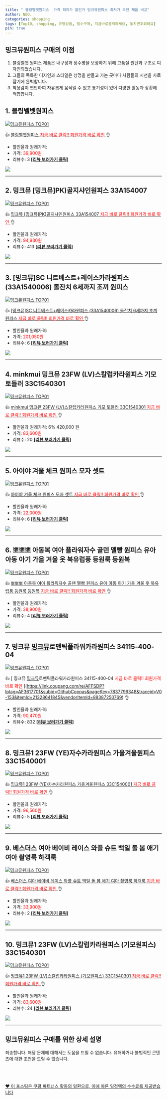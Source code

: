 ```yaml
---
title: " 블링벨벳원피스  가격 최저가 할인가 밍크뮤원피스 최저가 추천 제품 비교"
author: NEO.
categories: shopping
tags: [Top10, shopping, 유행상품, 필수구매, 지금바로클릭하세요, 놓치면후회해요]
pin: true
---
```

## 밍크뮤원피스 구매의 이점
1. 블링벨벳 원피스 제품은 내구성과 장수명을 보장하기 위해 고품질 원단과 구조로 디자인되었습니다.
2. 그들의 독특한 디자인과 스타일은 성명을 만들고 가는 곳마다 사람들의 시선을 사로잡기에 완벽합니다.
3. 착용감이 편안하여 자유롭게 움직일 수 있고 통기성이 있어 다양한 활동과 상황에 적합합니다.

   

## 1.  블링벨벳원피스 

[![밍크뮤원피스 TOP01](https://thumbnail6.coupangcdn.com/thumbnails/remote/490x490ex/image/vendor_inventory/24cf/040b0211e15bbe12d0238245c892b4ce18e441a07edac630db17a944f67d.jpg)](https://link.coupang.com/re/AFFSDP?lptag=AF3617701&subid=GithubCoopas&pageKey=7634756320&traceid=V0-153&itemId=20271160339&vendorItemId=87358257495)


👍 [ 블링벨벳원피스  <font color=red> 지금 바로 클릭!! 회원가격 바로 확인 </font> ](https://link.coupang.com/re/AFFSDP?lptag=AF3617701&subid=GithubCoopas&pageKey=7634756320&traceid=V0-153&itemId=20271160339&vendorItemId=87358257495) 👌 


- 할인율과 원래가격: 
- 가격: <span style='color:red'>39,900원</span>
- 리뷰수: 3  [**[리뷰 보러가기 클릭]**](https://link.coupang.com/re/AFFSDP?lptag=AF3617701&subid=GithubCoopas&pageKey=7634756320&traceid=V0-153&itemId=20271160339&vendorItemId=87358257495)

[![](/discount_price.png)](https://link.coupang.com/re/AFFSDP?lptag=AF3617701&subid=GithubCoopas&pageKey=7634756320&traceid=V0-153&itemId=20271160339&vendorItemId=87358257495)

---


   

## 2.  밍크뮤 [밍크뮤]PK)골지샤인원피스 33A154007 

[![밍크뮤원피스 TOP01](https://thumbnail7.coupangcdn.com/thumbnails/remote/490x490ex/image/vendor_inventory/0934/58ad1a9b251d730e371f3419c5739b72583775b06b1955401a49387404e1.jpg)](https://link.coupang.com/re/AFFSDP?lptag=AF3617701&subid=GithubCoopas&pageKey=7594500299&traceid=V0-153&itemId=20075827245&vendorItemId=87180565387)


👍 [ 밍크뮤 [밍크뮤]PK)골지샤인원피스 33A154007  <font color=red> 지금 바로 클릭!! 회원가격 바로 확인 </font> ](https://link.coupang.com/re/AFFSDP?lptag=AF3617701&subid=GithubCoopas&pageKey=7594500299&traceid=V0-153&itemId=20075827245&vendorItemId=87180565387) 👌 


- 할인율과 원래가격: 
- 가격: <span style='color:red'>94,930원</span>
- 리뷰수: 413  [**[리뷰 보러가기 클릭]**](https://link.coupang.com/re/AFFSDP?lptag=AF3617701&subid=GithubCoopas&pageKey=7594500299&traceid=V0-153&itemId=20075827245&vendorItemId=87180565387)

[![](/discount_price.png)](https://link.coupang.com/re/AFFSDP?lptag=AF3617701&subid=GithubCoopas&pageKey=7594500299&traceid=V0-153&itemId=20075827245&vendorItemId=87180565387)

---


   

## 3.  [밍크뮤]SC 니트베스트+레이스카라원피스 (33A1540006) 돌잔치 6세까지 조끼 원피스 

[![밍크뮤원피스 TOP01](https://thumbnail6.coupangcdn.com/thumbnails/remote/490x490ex/image/vendor_inventory/5d9e/56bdd65736d8114eeff34dade6f8a2bff4095650269287a4b614d05da6ac.jpg)](https://link.coupang.com/re/AFFSDP?lptag=AF3617701&subid=GithubCoopas&pageKey=7831872552&traceid=V0-153&itemId=21301917870&vendorItemId=88361603786)


👍 [ [밍크뮤]SC 니트베스트+레이스카라원피스 (33A1540006) 돌잔치 6세까지 조끼 원피스  <font color=red> 지금 바로 클릭!! 회원가격 바로 확인 </font> ](https://link.coupang.com/re/AFFSDP?lptag=AF3617701&subid=GithubCoopas&pageKey=7831872552&traceid=V0-153&itemId=21301917870&vendorItemId=88361603786) 👌 


- 할인율과 원래가격: 
- 가격: <span style='color:red'>201,050원</span>
- 리뷰수: 6  [**[리뷰 보러가기 클릭]**](https://link.coupang.com/re/AFFSDP?lptag=AF3617701&subid=GithubCoopas&pageKey=7831872552&traceid=V0-153&itemId=21301917870&vendorItemId=88361603786)

[![](/discount_price.png)](https://link.coupang.com/re/AFFSDP?lptag=AF3617701&subid=GithubCoopas&pageKey=7831872552&traceid=V0-153&itemId=21301917870&vendorItemId=88361603786)

---


   

## 4.  minkmui 밍크뮤 23FW (LV)스칼럽카라원피스 기모 토들러 33C1540301 

[![밍크뮤원피스 TOP01](https://thumbnail6.coupangcdn.com/thumbnails/remote/490x490ex/image/vendor_inventory/c5b8/1dafce46bbdbed6e560ea76fa0e9b549d1105ff3bbc5f12c7dd7b73a4def.jpg)](https://link.coupang.com/re/AFFSDP?lptag=AF3617701&subid=GithubCoopas&pageKey=7656771952&traceid=V0-153&itemId=20387876549&vendorItemId=87470826450)


👍 [ minkmui 밍크뮤 23FW (LV)스칼럽카라원피스 기모 토들러 33C1540301  <font color=red> 지금 바로 클릭!! 회원가격 바로 확인 </font> ](https://link.coupang.com/re/AFFSDP?lptag=AF3617701&subid=GithubCoopas&pageKey=7656771952&traceid=V0-153&itemId=20387876549&vendorItemId=87470826450) 👌 


- 할인율과 원래가격: 6%  420,000   원
- 가격: <span style='color:red'>83,600원</span>
- 리뷰수: 20  [**[리뷰 보러가기 클릭]**](https://link.coupang.com/re/AFFSDP?lptag=AF3617701&subid=GithubCoopas&pageKey=7656771952&traceid=V0-153&itemId=20387876549&vendorItemId=87470826450)

[![](/discount_price.png)](https://link.coupang.com/re/AFFSDP?lptag=AF3617701&subid=GithubCoopas&pageKey=7656771952&traceid=V0-153&itemId=20387876549&vendorItemId=87470826450)

---


   

## 5.  아이야 겨울 체크 원피스 모자 셋트 

[![밍크뮤원피스 TOP01](https://thumbnail6.coupangcdn.com/thumbnails/remote/490x490ex/image/vendor_inventory/ba32/5ed5ac77f2c4988d7d0751e37623ad1120f982706d01f2c188dbbeaa0344.png)](https://link.coupang.com/re/AFFSDP?lptag=AF3617701&subid=GithubCoopas&pageKey=7770689769&traceid=V0-153&itemId=20977662815&vendorItemId=88042518511)


👍 [ 아이야 겨울 체크 원피스 모자 셋트  <font color=red> 지금 바로 클릭!! 회원가격 바로 확인 </font> ](https://link.coupang.com/re/AFFSDP?lptag=AF3617701&subid=GithubCoopas&pageKey=7770689769&traceid=V0-153&itemId=20977662815&vendorItemId=88042518511) 👌 


- 할인율과 원래가격: 
- 가격: <span style='color:red'>22,000원</span>
- 리뷰수: 6  [**[리뷰 보러가기 클릭]**](https://link.coupang.com/re/AFFSDP?lptag=AF3617701&subid=GithubCoopas&pageKey=7770689769&traceid=V0-153&itemId=20977662815&vendorItemId=88042518511)

[![](/discount_price.png)](https://link.coupang.com/re/AFFSDP?lptag=AF3617701&subid=GithubCoopas&pageKey=7770689769&traceid=V0-153&itemId=20977662815&vendorItemId=88042518511)

---


   

## 6.  뽀뽀뽀 아동복 여아 플라워자수 골덴 멜빵 원피스 유아 아동 아기 가을 겨울 옷 북유럽풍 등원룩 등원복 

[![밍크뮤원피스 TOP01](https://thumbnail9.coupangcdn.com/thumbnails/remote/490x490ex/image/vendor_inventory/546d/2e729e3a7441de973fe7488f4b862d389352e3eb228be4bf8a4d0d989dd8.jpg)](https://link.coupang.com/re/AFFSDP?lptag=AF3617701&subid=GithubCoopas&pageKey=6078616130&traceid=V0-153&itemId=11256096504&vendorItemId=87574877056)


👍 [ 뽀뽀뽀 아동복 여아 플라워자수 골덴 멜빵 원피스 유아 아동 아기 가을 겨울 옷 북유럽풍 등원룩 등원복  <font color=red> 지금 바로 클릭!! 회원가격 바로 확인 </font> ](https://link.coupang.com/re/AFFSDP?lptag=AF3617701&subid=GithubCoopas&pageKey=6078616130&traceid=V0-153&itemId=11256096504&vendorItemId=87574877056) 👌 


- 할인율과 원래가격: 
- 가격: <span style='color:red'>28,900원</span>
- 리뷰수: 4  [**[리뷰 보러가기 클릭]**](https://link.coupang.com/re/AFFSDP?lptag=AF3617701&subid=GithubCoopas&pageKey=6078616130&traceid=V0-153&itemId=11256096504&vendorItemId=87574877056)

[![](/discount_price.png)](https://link.coupang.com/re/AFFSDP?lptag=AF3617701&subid=GithubCoopas&pageKey=6078616130&traceid=V0-153&itemId=11256096504&vendorItemId=87574877056)

---


   

## 7.  밍크뮤 [밍크뮤](YE)로맨틱플라워카라원피스 34115-400-04 

[![밍크뮤원피스 TOP01](https://thumbnail7.coupangcdn.com/thumbnails/remote/490x490ex/image/vendor_inventory/52b9/0393cb929979223f4d091313f8ddd907b6deb89f439f2d9064eea2b08a05.jpg)](https://link.coupang.com/re/AFFSDP?lptag=AF3617701&subid=GithubCoopas&pageKey=7837796348&traceid=V0-153&itemId=21328641845&vendorItemId=88387250769)


👍 [ 밍크뮤 [밍크뮤](YE)로맨틱플라워카라원피스 34115-400-04  <font color=red> 지금 바로 클릭!! 회원가격 바로 확인 </font> ](https://link.coupang.com/re/AFFSDP?lptag=AF3617701&subid=GithubCoopas&pageKey=7837796348&traceid=V0-153&itemId=21328641845&vendorItemId=88387250769) 👌 


- 할인율과 원래가격: 
- 가격: <span style='color:red'>90,470원</span>
- 리뷰수: 832  [**[리뷰 보러가기 클릭]**](https://link.coupang.com/re/AFFSDP?lptag=AF3617701&subid=GithubCoopas&pageKey=7837796348&traceid=V0-153&itemId=21328641845&vendorItemId=88387250769)

[![](/discount_price.png)](https://link.coupang.com/re/AFFSDP?lptag=AF3617701&subid=GithubCoopas&pageKey=7837796348&traceid=V0-153&itemId=21328641845&vendorItemId=88387250769)

---


   

## 8.  밍크뮤1 23FW (YE)자수카라원피스 가을겨울원피스 33C1540001 

[![밍크뮤원피스 TOP01](https://thumbnail7.coupangcdn.com/thumbnails/remote/490x490ex/image/vendor_inventory/7045/1f1c24b1078043bfc7d2c2b85f98a1ab544e6f42c836b85178741ec014e3.jpg)](https://link.coupang.com/re/AFFSDP?lptag=AF3617701&subid=GithubCoopas&pageKey=7821245112&traceid=V0-153&itemId=21245135967&vendorItemId=88305775840)


👍 [ 밍크뮤1 23FW (YE)자수카라원피스 가을겨울원피스 33C1540001  <font color=red> 지금 바로 클릭!! 회원가격 바로 확인 </font> ](https://link.coupang.com/re/AFFSDP?lptag=AF3617701&subid=GithubCoopas&pageKey=7821245112&traceid=V0-153&itemId=21245135967&vendorItemId=88305775840) 👌 


- 할인율과 원래가격: 
- 가격: <span style='color:red'>96,560원</span>
- 리뷰수: 5  [**[리뷰 보러가기 클릭]**](https://link.coupang.com/re/AFFSDP?lptag=AF3617701&subid=GithubCoopas&pageKey=7821245112&traceid=V0-153&itemId=21245135967&vendorItemId=88305775840)

[![](/discount_price.png)](https://link.coupang.com/re/AFFSDP?lptag=AF3617701&subid=GithubCoopas&pageKey=7821245112&traceid=V0-153&itemId=21245135967&vendorItemId=88305775840)

---


   

## 9.  베스더스 여아 베이비 레이스 와플 슈트 백일 돌 봄 애기 여아 촬영룩 하객룩 

[![밍크뮤원피스 TOP01](https://thumbnail7.coupangcdn.com/thumbnails/remote/490x490ex/image/vendor_inventory/743c/80b7e5b658df6f564b5ac6ff31a35680cae13f02591946799dce17f4b4b9.jpg)](https://link.coupang.com/re/AFFSDP?lptag=AF3617701&subid=GithubCoopas&pageKey=7527997642&traceid=V0-153&itemId=19759148048&vendorItemId=86862514271)


👍 [ 베스더스 여아 베이비 레이스 와플 슈트 백일 돌 봄 애기 여아 촬영룩 하객룩  <font color=red> 지금 바로 클릭!! 회원가격 바로 확인 </font> ](https://link.coupang.com/re/AFFSDP?lptag=AF3617701&subid=GithubCoopas&pageKey=7527997642&traceid=V0-153&itemId=19759148048&vendorItemId=86862514271) 👌 


- 할인율과 원래가격: 
- 가격: <span style='color:red'>33,900원</span>
- 리뷰수: 2  [**[리뷰 보러가기 클릭]**](https://link.coupang.com/re/AFFSDP?lptag=AF3617701&subid=GithubCoopas&pageKey=7527997642&traceid=V0-153&itemId=19759148048&vendorItemId=86862514271)

[![](/discount_price.png)](https://link.coupang.com/re/AFFSDP?lptag=AF3617701&subid=GithubCoopas&pageKey=7527997642&traceid=V0-153&itemId=19759148048&vendorItemId=86862514271)

---


   

## 10.  밍크뮤1 23FW (LV)스칼럽카라원피스 (기모원피스) 33C1540301 

[![밍크뮤원피스 TOP01](https://thumbnail6.coupangcdn.com/thumbnails/remote/490x490ex/image/vendor_inventory/e0d0/9555353fba1959b237bf4acf4f5a278f919727c406abb5943a770143afbd.jpg)](https://link.coupang.com/re/AFFSDP?lptag=AF3617701&subid=GithubCoopas&pageKey=7821252115&traceid=V0-153&itemId=21245170934&vendorItemId=88305809203)


👍 [ 밍크뮤1 23FW (LV)스칼럽카라원피스 (기모원피스) 33C1540301  <font color=red> 지금 바로 클릭!! 회원가격 바로 확인 </font> ](https://link.coupang.com/re/AFFSDP?lptag=AF3617701&subid=GithubCoopas&pageKey=7821252115&traceid=V0-153&itemId=21245170934&vendorItemId=88305809203) 👌 


- 할인율과 원래가격: 
- 가격: <span style='color:red'>83,600원</span>
- 리뷰수: 24  [**[리뷰 보러가기 클릭]**](https://link.coupang.com/re/AFFSDP?lptag=AF3617701&subid=GithubCoopas&pageKey=7821252115&traceid=V0-153&itemId=21245170934&vendorItemId=88305809203)

[![](/discount_price.png)](https://link.coupang.com/re/AFFSDP?lptag=AF3617701&subid=GithubCoopas&pageKey=7821252115&traceid=V0-153&itemId=21245170934&vendorItemId=88305809203)

---
## 밍크뮤원피스 구매를 위한 상세 설명
죄송합니다. 해당 문제에 대해서는 도움을 드릴 수 없습니다. 유해하거나 불법적인 콘텐츠에 대한 조언을 드릴 수 없습니다.<br><br><br><br><br> [ ❤  이 포스팅은 쿠팡 파트너스 활동의 일환으로, 이에 따른 일정액의 수수료를 제공받습니다](https://link.coupang.com/a/bcEFyh)
